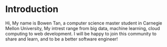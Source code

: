 # Introduction

Hi, My name is Bowen Tan, a computer science master student in Carnegie Mellon University, My intrest range from big data, machine learning, cloud computing to web development. I will be happy to join this community to share and learn, and to be a better software engineer!
